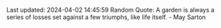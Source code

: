 Last updated: 2024-04-02 14:45:59
Random Quote: A garden is always a series of losses set against a few triumphs, like life itself. - May Sarton